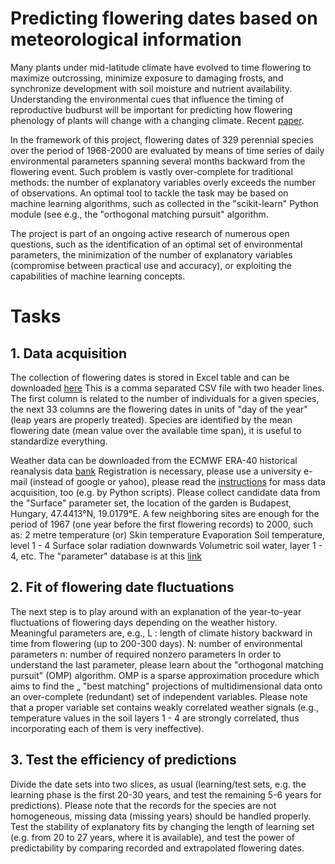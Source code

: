# Predicting flowering dates based on meteorological information

Many plants under mid-latitude climate have evolved to time flowering to maximize 
outcrossing, minimize exposure to damaging frosts, and synchronize development with 
soil moisture and nutrient availability. Understanding the environmental cues that influence 
the timing of reproductive budburst will be important for predicting how flowering phenology 
of plants will change with a changing climate. 
Recent [paper](https://www.sciencedirect.com/science/article/pii/S0378112717314834).

In the framework of this project, flowering dates of 329 perennial species over the period 
of 1968-2000 are evaluated by means of time series of daily environmental parameters 
spanning several months backward from the flowering event. Such problem is vastly over-complete 
for traditional methods: the number of explanatory variables overly exceeds the number of observations.
An optimal tool to tackle the task may be based on machine learning algorithms, such as
collected in the "scikit-learn" Python module (see e.g., the "orthogonal matching pursuit"
algorithm.

The project is part of an ongoing active research of numerous open questions, such as
the identification of an optimal set of environmental parameters, the minimization of
the number of explanatory variables (compromise between practical use and accuracy),
or exploiting the capabilities of machine learning concepts.

# Tasks

## 1. Data acquisition

The collection of flowering dates is stored in Excel table and can be downloaded [here](http://lecso.elte.hu/downloads/V_KEZD_Excel_SORTED_cut.csv)
This is a comma separated CSV file with two header lines. The first column is related to
the number of individuals for a given species, the next 33 columns are the flowering dates
in units of "day of the year" (leap years are properly treated). Species are identified by the 
mean flowering date (mean value over the available time span), it is useful to standardize
everything.

Weather data can be downloaded from the ECMWF ERA-40 historical reanalysis data [bank](http://apps.ecmwf.int/datasets/data/era40-daily/levtype=sfc/)
Registration is necessary, please use a university e-mail (instead of google or yahoo),
please read the [instructions](https://confluence.ecmwf.int/display/WEBAPI/Access+ECMWF+Public+Datasets) for mass data acquisition, too (e.g. by Python scripts).
Please collect candidate data from the "Surface" parameter set, the location of the garden is
Budapest, Hungary, 47.4413°N, 19.0179°E. A few neighboring sites are enough for
the period of 1967 (one year before the first flowering records) to 2000, such as:
2 metre temperature  (or)
Skin temperature
Evaporation 
Soil temperature, level 1 - 4
Surface solar radiation downwards 
Volumetric soil water, layer 1 - 4, etc.
The "parameter" database is at this [link](http://apps.ecmwf.int/codes/grib/param-db)

## 2. Fit of flowering date fluctuations

The next step is to play around with an explanation of the year-to-year fluctuations of 
flowering days depending on the weather history. Meaningful parameters are, e.g.,
L : length of climate history backward in time from flowering (up to 200-300 days).
N: number of environmental parameters
n: number of required nonzero parameters
In order to understand the last parameter, please learn about the "orthogonal matching pursuit" 
(OMP) algorithm. OMP is a sparse approximation procedure which aims to find the „
"best matching" projections of multidimensional data onto an over-complete (redundant) 
set of independent variables.
Please note that a proper variable set contains  weakly correlated weather signals (e.g., 
temperature values in the soil layers 1 - 4 are strongly correlated, thus incorporating
each of them is very ineffective).

## 3. Test the efficiency of predictions

Divide the date sets into two slices, as usual (learning/test sets, e.g. the learning phase is
the first 20-30 years, and test the remaining 5-6 years for predictions). Please note that
the records for the species are not homogeneous, missing data (missing years) should 
be handled properly. Test the stability of explanatory fits by changing the length of learning
set (e.g. from 20 to 27 years, where it is available), and test the power of predictability
by comparing recorded and extrapolated flowering dates.



